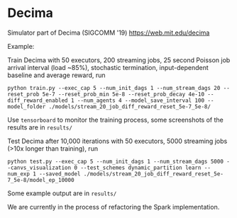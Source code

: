 # Decima
Simulator part of Decima (SIGCOMM '19) https://web.mit.edu/decima


Example:

Train Decima with 50 executors, 200 streaming jobs, 25 second Poisson job arrival interval (load ~85%), stochastic termination, input-dependent baseline and average reward, run
```
python train.py --exec_cap 5 --num_init_dags 1 --num_stream_dags 20 --reset_prob 5e-7 --reset_prob_min 5e-8 --reset_prob_decay 4e-10 --diff_reward_enabled 1 --num_agents 4 --model_save_interval 100 --model_folder ./models/stream_20_job_diff_reward_reset_5e-7_5e-8/
```

Use `tensorboard` to monitor the training process, some screenshots of the results are in `results/`

Test Decima after 10,000 iterations with 50 executors, 5000 streaming jobs (>10x longer than training), run
```
python test.py --exec_cap 5 --num_init_dags 1 --num_stream_dags 5000 --canvs_visualization 0 --test_schemes dynamic_partition learn --num_exp 1 --saved_model ./models/stream_20_job_diff_reward_reset_5e-7_5e-8/model_ep_10000
```

Some example output are in `results/`

We are currently in the process of refactoring the Spark implementation.
